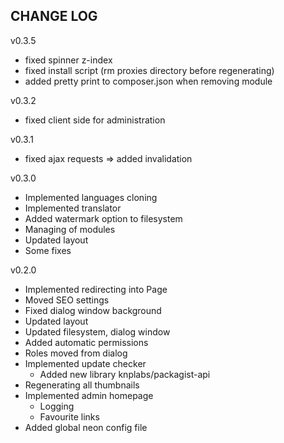 CHANGE LOG
--
v0.3.5
- fixed spinner z-index
- fixed install script (rm proxies directory before regenerating)
- added pretty print to composer.json when removing module

v0.3.2
- fixed client side for administration

v0.3.1
- fixed ajax requests => added invalidation

v0.3.0

- Implemented languages cloning
- Implemented translator
- Added watermark option to filesystem
- Managing of modules
- Updated layout
- Some fixes

v0.2.0

- Implemented redirecting into Page
- Moved SEO settings
- Fixed dialog window background
- Updated layout
- Updated filesystem, dialog window
- Added automatic permissions
- Roles moved from dialog
- Implemented update checker
	- Added new library knplabs/packagist-api
- Regenerating all thumbnails
- Implemented admin homepage
	- Logging
	- Favourite links
- Added global neon config file
